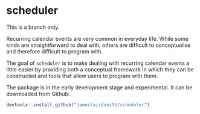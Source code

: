 
<!-- README.md is generated from README.Rmd. Please edit that file -->

# scheduler

This is a branch only.

Recurring calendar events are very common in everyday life. While some
kinds are straightforward to deal with, others are difficult to
conceptualise and therefore difficult to program with.

The goal of `scheduler` is to make dealing with recurring calendar
events a little easier by providing both a conceptual framework in which
they can be constructed and tools that allow users to program with them.

The package is in the early development stage and experimental. It can
be downloaded from Github:

``` r
devtools::install_github("jameslairdsmith/scheduler")
```
